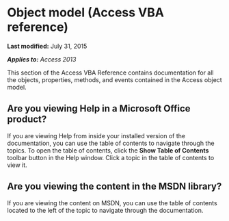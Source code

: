 
# Object model (Access VBA reference)

 **Last modified:** July 31, 2015

 _**Applies to:** Access 2013_

This section of the Access VBA Reference contains documentation for all the objects, properties, methods, and events contained in the Access object model.


## Are you viewing Help in a Microsoft Office product?

If you are viewing Help from inside your installed version of the documentation, you can use the table of contents to navigate through the topics. To open the table of contents, click the  **Show Table of Contents** toolbar button in the Help window. Click a topic in the table of contents to view it.


## Are you viewing the content in the MSDN library?

If you are viewing the content on MSDN, you can use the table of contents located to the left of the topic to navigate through the documentation.

